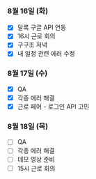### 8월 16일 (화)
- [x] 달록 구글 API 연동
- [x] 16시 근로 회의
- [x] 구구조 저녁
- [x] 내 일정 관련 에러 수정

### 8월 17일 (수)
- [x] QA
- [x] 각종 에러 해결
- [x] 근로 페어 - 로그인 API 고민

### 8월 18일 (목)
- [ ] QA
- [ ] 각종 에러 해결
- [ ] 데모 영상 준비
- [ ] 15시 근로 회의

